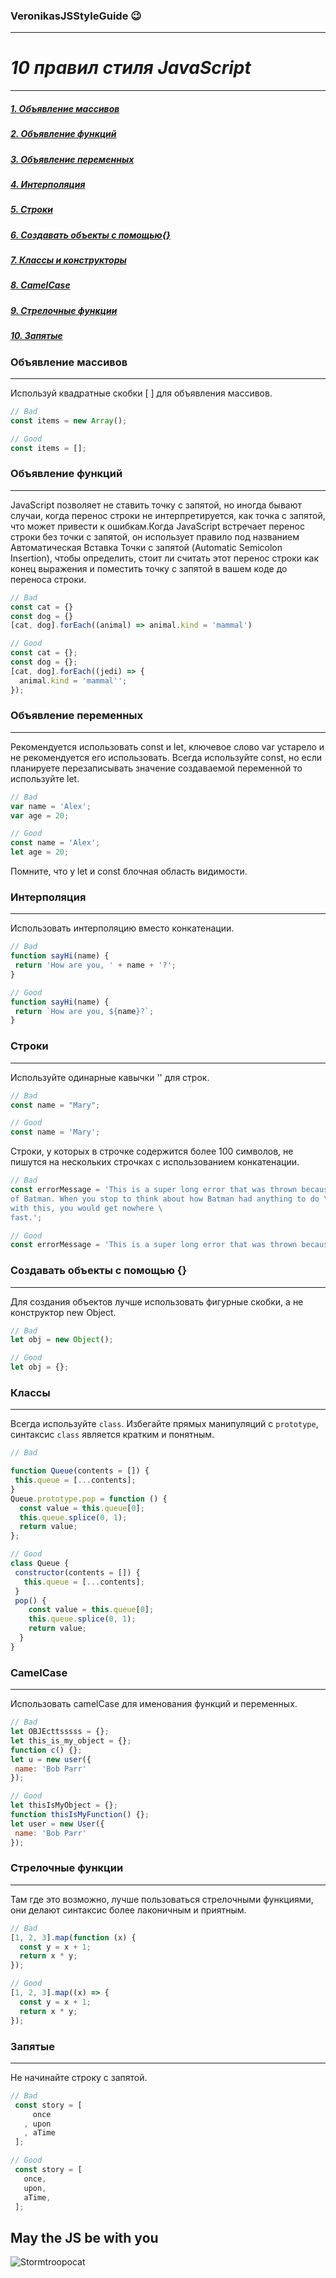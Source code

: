 ### VeronikasJSStyleGuide   :wink:
 ---
 # *10 правил стиля  JavaScript*
 ---
 ##### [1. Oбъявлениe массивов](#1)
 ##### [2. Объявление функций](#2)
 ##### [3. Объявление переменных](#3)
 ##### [4. Интерполяция](#4)
 ##### [5. Строки](#5)
 ##### [6. Создавать объекты с помощью{}](#6)
 ##### [7. Классы и конструкторы](#7)
 ##### [8. CamelCase](#8)
 ##### [9. Стрелочные функции](#9)
 ##### [10. Запятые](#10)

 
 ### <a name="1"> Объявлениe массивов</a>
 ---
 Используй квадратные скобки [ ] для объявления массивов.
 
 ``` js
 // Bad
const items = new Array();

// Good
const items = [];
```

 ### <a name="2">Объявление функций</a>
 ---
 JavaScript позволяет не ставить точку с запятой, но иногда бывают случаи, когда перенос строки не интерпретируется, как точка с запятой, что может привести к ошибкам.Когда JavaScript встречает перенос строки без точки с запятой, он использует правило под названием Автоматическая Вставка Точки с запятой (Automatic Semicolon Insertion), чтобы определить, стоит ли считать этот перенос строки как конец выражения и поместить точку с запятой в вашем коде до переноса строки. 

 ``` js
 // Bad
 const cat = {}
 const dog = {}
 [cat, dog].forEach((animal) => animal.kind = 'mammal')

 // Good
 const cat = {};
 const dog = {};
 [cat, dog].forEach((jedi) => {
   animal.kind = 'mammal'';
 });
 ```

 ### <a name="3">Объявление переменных</a>
 ---
 Рекомендуется использовать const и let, ключевое слово var устарело и не рекомендуется его использовать. Всегда используйте const, но если планируете перезаписывать значение создаваемой переменной то используйте let.

 ``` js
 // Bad
 var name = 'Alex';
 var age = 20;
 
 // Good
 const name = 'Alex';
 let age = 20;
 ```
 Помните, что у let и const блочная область видимости.

 ### <a name="4">Интерполяция</a>
 ---
 Использовать интерполяцию вместо конкатенации.

  ``` js
 // Bad
 function sayHi(name) {
   return 'How are you, ' + name + '?';
 }

 // Good
 function sayHi(name) {
   return `How are you, ${name}?`;
 }
 ```

 ### <a name="5">Строки</a>
 ---
 Используйте одинарные кавычки '' для строк.

 ``` js
 // Bad
const name = "Mary";
 
 // Good
const name = 'Mary';
 ```

 Строки, у которых в строчке содержится более 100 символов, не пишутся на нескольких строчках с использованием конкатенации.

 ``` js
 // Bad
const errorMessage = 'This is a super long error that was thrown because \
 of Batman. When you stop to think about how Batman had anything to do \
 with this, you would get nowhere \
 fast.';
 
// Good
const errorMessage = 'This is a super long error that was thrown because of Batman. When you stop to think about how Batman had anything to do with this, you would get nowhere fast.';
```

 ### <a name="6">Создавать объекты с помощью {}</a>
 ---
 Для создания объектов лучше использовать фигурные скобки, а не конструктор new Object.

 ``` js
 // Bad 
 let obj = new Object();

 // Good
 let obj = {};
 ```
 
 ### <a name="7">Классы</a>
 ---
 Всегда используйте `class`. Избегайте прямых манипуляций с `prototype`, синтаксис `class` является кратким и понятным.

 ``` js
 // Bad

 function Queue(contents = []) {
  this.queue = [...contents];
 }
 Queue.prototype.pop = function () {
   const value = this.queue[0];
   this.queue.splice(0, 1);
   return value;
 };

// Good
class Queue {
  constructor(contents = []) {
    this.queue = [...contents];
  }
  pop() {
     const value = this.queue[0];
     this.queue.splice(0, 1);
     return value;
   }
 }
 ```

 ### <a name="8">CamelCase </a>
 ---
 Использовать camelCase для именования функций и переменных.

  ``` js
 // Bad
 let OBJEcttsssss = {};
 let this_is_my_object = {};
 function c() {};
 let u = new user({
   name: 'Bob Parr'
 });

 // Good
 let thisIsMyObject = {};
 function thisIsMyFunction() {};
 let user = new User({
   name: 'Bob Parr'
 });
 ```
  
 ### <a name="9">Cтрелочные функции</a>
 ---
 Там где это возможно, лучше пользоваться стрелочными функциями, они делают синтаксис более лаконичным и приятным.

 ``` js
 // Bad
 [1, 2, 3].map(function (x) {
   const y = x + 1;
   return x * y;
 });

 // Good
 [1, 2, 3].map((x) => {
   const y = x + 1;
   return x * y;
 });
 ```

 ### <a name="10">Запятые</a>
 ---
 Не начинайте строку с запятой.

``` js
// Bad
 const story = [
     once
   , upon
   , aTime
 ];

// Good
 const story = [
   once,
   upon,
   aTime,
 ];
 ```
 
 ## May the JS be with you
![Stormtroopocat](https://octodex.github.com/images/stormtroopocat.jpg "The Stormtroopocat")
